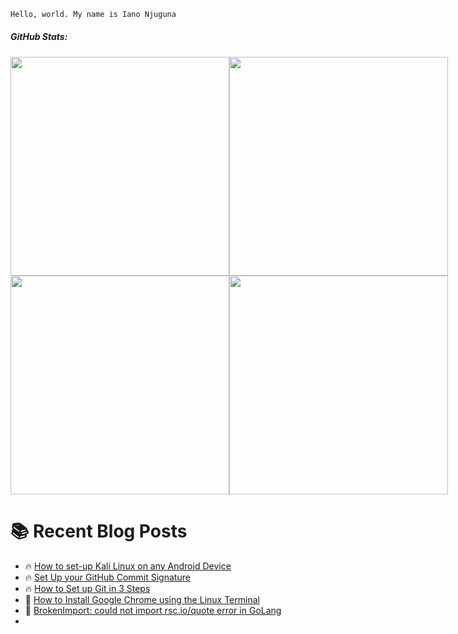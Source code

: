 ``` bash
Hello, world. My name is Iano Njuguna
```

##### GitHub Stats:

<div style="display: inline-flex;">

 <img src="https://github-readme-stats.vercel.app/api?username=ianonjuguna&theme=github_dark&hide_border=true&include_all_commits=true&count_private=true" width="350px">

 <img src="https://github-readme-streak-stats.herokuapp.com/?user=ianonjuguna&theme=github_dark&hide_border=true" width="350px">

</div>

<div style="display: inline-flex;">
  
 <img src="https://raw.githubusercontent.com/ianonjuguna/github-stats/master/generated/overview.svg#gh-dark-mode-only" width="350px">
  
 <img src="https://raw.githubusercontent.com/ianonjuguna/github-stats/master/generated/languages.svg#gh-dark-mode-only" width="350px">
</div>

# :books: Recent Blog Posts

<!-- BLOGPOSTS:START -->
 - 🔥 [How to set-up Kali Linux on any Android Device](https://ianonjuguna.hashnode.dev/how-to-set-up-kali-linux-on-any-android-device)
 - 🔥 [Set Up your GitHub Commit Signature](https://ianonjuguna.hashnode.dev/set-up-your-github-commit-signature)
 - 🔥 [How to Set up Git in 3 Steps](https://ianonjuguna.hashnode.dev/how-to-set-up-git-in-3-steps)
 - 💫 [How to Install Google Chrome using the Linux Terminal](https://ianonjuguna.hashnode.dev/how-to-install-google-chrome-using-the-linux-terminal)
 - 🌮 [BrokenImport: could not import rsc.io/quote error in GoLang](https://ianonjuguna.hashnode.dev/could-not-import-rscioquote)
 - <!-- BLOGPOSTS:END -->
 
